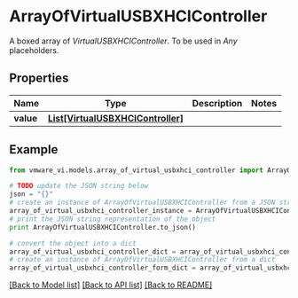 # ArrayOfVirtualUSBXHCIController

A boxed array of *VirtualUSBXHCIController*. To be used in *Any* placeholders. 

## Properties
Name | Type | Description | Notes
------------ | ------------- | ------------- | -------------
**value** | [**List[VirtualUSBXHCIController]**](VirtualUSBXHCIController.md) |  | 

## Example

```python
from vmware_vi.models.array_of_virtual_usbxhci_controller import ArrayOfVirtualUSBXHCIController

# TODO update the JSON string below
json = "{}"
# create an instance of ArrayOfVirtualUSBXHCIController from a JSON string
array_of_virtual_usbxhci_controller_instance = ArrayOfVirtualUSBXHCIController.from_json(json)
# print the JSON string representation of the object
print ArrayOfVirtualUSBXHCIController.to_json()

# convert the object into a dict
array_of_virtual_usbxhci_controller_dict = array_of_virtual_usbxhci_controller_instance.to_dict()
# create an instance of ArrayOfVirtualUSBXHCIController from a dict
array_of_virtual_usbxhci_controller_form_dict = array_of_virtual_usbxhci_controller.from_dict(array_of_virtual_usbxhci_controller_dict)
```
[[Back to Model list]](../README.md#documentation-for-models) [[Back to API list]](../README.md#documentation-for-api-endpoints) [[Back to README]](../README.md)


